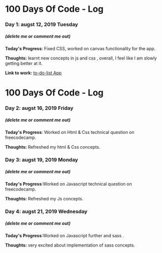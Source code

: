 # 100 Days Of Code - Log

### Day 1: augst 12, 2019 Tuesday
##### (delete me or comment me out)

**Today's Progress**: Fixed CSS, worked on canvas functionality for the app.

**Thoughts:** learnt new concepts in js and css , overall, I feel like I am slowly getting better at it. 

**Link to work:** [to-do-list App](https://codepen.io/chitratech/pen/zYOrdGE)

# 100 Days Of Code - Log

### Day 2: augst 16, 2019 Friday

##### (delete me or comment me out)

**Today's Progress**: Worked on Html & Css  technical question on freecodecamp.

**Thoughts:**  Refreshed my html & Css concepts. 



### Day 3: augst 19, 2019 Monday

##### (delete me or comment me out)

**Today's Progress**:Worked on Javascript  technical question on freecodecamp.

**Thoughts:**  Refreshed my Js concepts. 


### Day 4: augst 21, 2019 Wednesday

##### (delete me or comment me out)

**Today's Progress**:Worked on Javascript further and sass  .

**Thoughts:**  very excited about implementation of sass concepts. 



